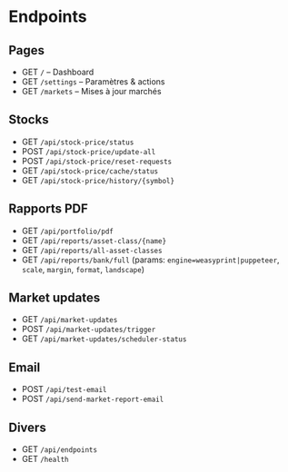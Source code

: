 # Endpoints

## Pages
- GET `/` – Dashboard
- GET `/settings` – Paramètres & actions
- GET `/markets` – Mises à jour marchés

## Stocks
- GET `/api/stock-price/status`
- POST `/api/stock-price/update-all`
- POST `/api/stock-price/reset-requests`
- GET `/api/stock-price/cache/status`
- GET `/api/stock-price/history/{symbol}`

## Rapports PDF
- GET `/api/portfolio/pdf`
- GET `/api/reports/asset-class/{name}`
- GET `/api/reports/all-asset-classes`
- GET `/api/reports/bank/full` (params: `engine=weasyprint|puppeteer`, `scale`, `margin`, `format`, `landscape`)

## Market updates
- GET `/api/market-updates`
- POST `/api/market-updates/trigger`
- GET `/api/market-updates/scheduler-status`

## Email
- POST `/api/test-email`
- POST `/api/send-market-report-email`

## Divers
- GET `/api/endpoints`
- GET `/health`






